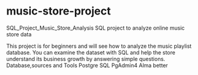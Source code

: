 # music-store-project
SQL_Project_Music_Store_Analysis
SQL project to analyze online music store data

This project is for beginners and will see how to analyze the music playlist database. You can examine the dataset with SQL and help the store understand its business growth by answering simple questions.
Database,sources and Tools
Postgre SQL
PgAdmin4
Alma better 
